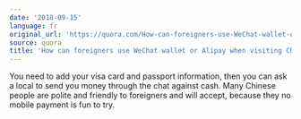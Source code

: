 ```yaml
---
date: '2018-09-15'
language: fr
original_url: 'https://quora.com/How-can-foreigners-use-WeChat-wallet-or-Alipay-when-visiting-China/answer/Clément-Renaud'
source: quora
title: 'How can foreigners use WeChat wallet or Alipay when visiting China?'
---
```


You need to add your visa card and passport information, then you can
ask a local to send you money through the chat against cash. Many
Chinese people are polite and friendly to foreigners and will accept,
because they no mobile payment is fun to try.
